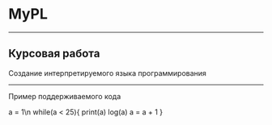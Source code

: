 # MyPL 
-------
Курсовая работа
-------
Создание интерпретируемого языка программирования
______
Пример поддерживаемого кода

a = 1\n
while(a < 25){
    print(a)
    log(a)
    a = a + 1
}

